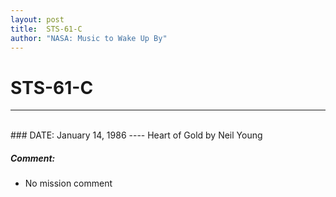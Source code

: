 ```yaml
---
layout: post
title:  STS-61-C
author: "NASA: Music to Wake Up By"
---
```


# STS-61-C
----
<br/>
### DATE: January 14, 1986
----
Heart of Gold by Neil Young

##### Comment:
* No mission comment
